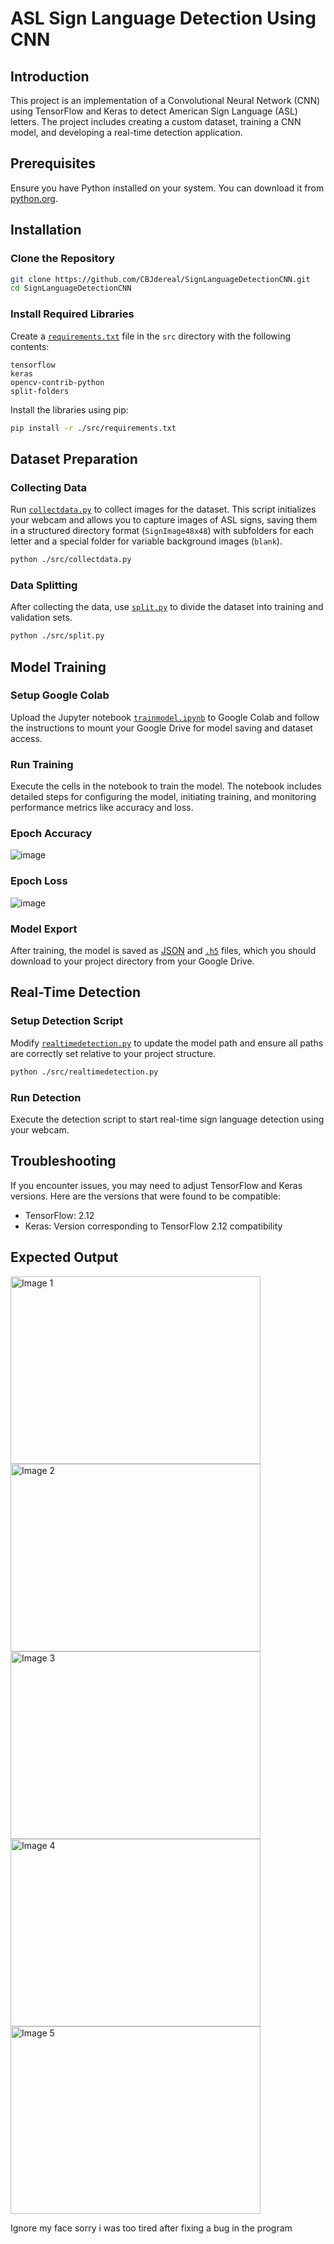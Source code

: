 # ASL Sign Language Detection Using CNN

## Introduction
This project is an implementation of a Convolutional Neural Network (CNN) using TensorFlow and Keras to detect American Sign Language (ASL) letters. The project includes creating a custom dataset, training a CNN model, and developing a real-time detection application.

## Prerequisites
Ensure you have Python installed on your system. You can download it from [python.org](https://www.python.org/downloads/).

## Installation

### Clone the Repository
```bash
git clone https://github.com/CBJdereal/SignLanguageDetectionCNN.git
cd SignLanguageDetectionCNN
```

### Install Required Libraries
Create a [`requirements.txt`](https://github.com/CBJdereal/SignLanguageDetectionCNN/blob/main/src/requirements.txt) file in the `src` directory with the following contents:
```
tensorflow
keras
opencv-contrib-python
split-folders
```

Install the libraries using pip:
```bash
pip install -r ./src/requirements.txt
```

## Dataset Preparation

### Collecting Data
Run [`collectdata.py`](https://github.com/CBJdereal/SignLanguageDetectionCNN/blob/main/src/collectdata.py) to collect images for the dataset. This script initializes your webcam and allows you to capture images of ASL signs, saving them in a structured directory format (`SignImage48x48`) with subfolders for each letter and a special folder for variable background images (`blank`).
```bash
python ./src/collectdata.py
```

### Data Splitting
After collecting the data, use [`split.py`](https://github.com/CBJdereal/SignLanguageDetectionCNN/blob/main/src/split.py) to divide the dataset into training and validation sets.
```bash
python ./src/split.py
```

## Model Training

### Setup Google Colab
Upload the Jupyter notebook [`trainmodel.ipynb`](https://github.com/CBJdereal/SignLanguageDetectionCNN/blob/main/src/trainmodel.ipynb) to Google Colab and follow the instructions to mount your Google Drive for model saving and dataset access.

### Run Training
Execute the cells in the notebook to train the model. The notebook includes detailed steps for configuring the model, initiating training, and monitoring performance metrics like accuracy and loss.

### Epoch Accuracy 
![image](https://github.com/CBJdereal/SignLanguageDetectionCNN/assets/64748236/0114274b-6a6a-474f-a23d-03df3aeebdf4)

### Epoch Loss
![image](https://github.com/CBJdereal/SignLanguageDetectionCNN/assets/64748236/6e54fbee-ad35-4cdc-b781-160802d0c5b4)


### Model Export
After training, the model is saved as [JSON](https://github.com/CBJdereal/SignLanguageDetectionCNN/blob/main/src/signlanguagedetectionmodel48x48.json) and [`.h5`](https://github.com/CBJdereal/SignLanguageDetectionCNN/blob/main/src/signlanguagedetectionmodel48x48.h5) files, which you should download to your project directory from your Google Drive.

## Real-Time Detection

### Setup Detection Script
Modify [`realtimedetection.py`](https://github.com/CBJdereal/SignLanguageDetectionCNN/blob/main/src/realtimedetection.py) to update the model path and ensure all paths are correctly set relative to your project structure.
```bash
python ./src/realtimedetection.py
```

### Run Detection
Execute the detection script to start real-time sign language detection using your webcam.

## Troubleshooting
If you encounter issues, you may need to adjust TensorFlow and Keras versions. Here are the versions that were found to be compatible:
- TensorFlow: 2.12
- Keras: Version corresponding to TensorFlow 2.12 compatibility

## Expected Output
<img src="https://github.com/CBJdereal/SignLanguageDetectionCNN/assets/64748236/3b8248e3-7b19-4036-a69d-3fe0e6299927" alt="Image 1" width="400" height="300">

<img src="https://github.com/CBJdereal/SignLanguageDetectionCNN/assets/64748236/90e9d997-c99a-451d-a5bd-bee4803fcb6b" alt="Image 2" width="400" height="300">

<img src="https://github.com/CBJdereal/SignLanguageDetectionCNN/assets/64748236/114df18b-73b5-4ef6-905b-0135b15e0937" alt="Image 3" width="400" height="300">

<img src="https://github.com/CBJdereal/SignLanguageDetectionCNN/assets/64748236/f1885853-b2ba-4b47-9a5c-96d56ae50472" alt="Image 4" width="400" height="300">

<img src="https://github.com/CBJdereal/SignLanguageDetectionCNN/assets/64748236/4ff4ebbf-0d6d-4499-b85b-dc1464736ae7" alt="Image 5" width="400" height="300">

Ignore my face sorry i was too tired after fixing a bug in the program



